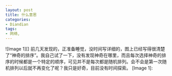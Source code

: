 ```yaml
---
layout: post
title: 什么意思
categories:
- Diandian
tags:
- 网络, 
---
```

!\[Image 1\]\[\] 前几天发现的，正准备睡觉，没时间写详细的，图上已经写得很清楚了“神奇的排序”。我自己试了一下，没有发现神奇在哪里，而且每次选择神奇的排序的时候都是一个特定的顺序，可见并不是每次都是随机排列。会不会是第一次随机排列以后就不再变化了呢？我只是好奇，目前没有时间探索。 \[Image 1\]: